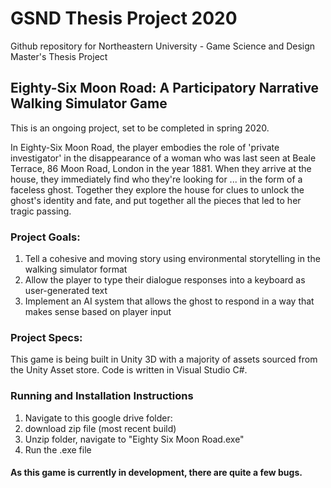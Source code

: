 # GSND Thesis Project 2020
Github repository for Northeastern University - Game Science and Design Master's Thesis Project

## Eighty-Six Moon Road: A Participatory Narrative Walking Simulator Game
This is an ongoing project, set to be completed in spring 2020.

In Eighty-Six Moon Road, the player embodies the role of 'private investigator' in the disappearance of a woman who was last seen at Beale Terrace, 86 Moon Road, London in the year 1881. When they arrive at the house, they immediately find who they're looking for ... in the form of a faceless ghost. Together they explore the house for clues to unlock the ghost's identity and fate, and put together all the pieces that led to her tragic passing.

### Project Goals:
1. Tell a cohesive and moving story using environmental storytelling in the walking simulator format
2. Allow the player to type their dialogue responses into a keyboard as user-generated text 
3. Implement an AI system that allows the ghost to respond in a way that makes sense based on player input

### Project Specs:
This game is being built in Unity 3D with a majority of assets sourced from the Unity Asset store. Code is written in Visual Studio C#.

### Running and Installation Instructions
1. Navigate to this google drive folder: 
2. download zip file (most recent build)
3. Unzip folder, navigate to "Eighty Six Moon Road.exe"
4. Run the .exe file

#### As this game is currently in development, there are quite a few bugs.
